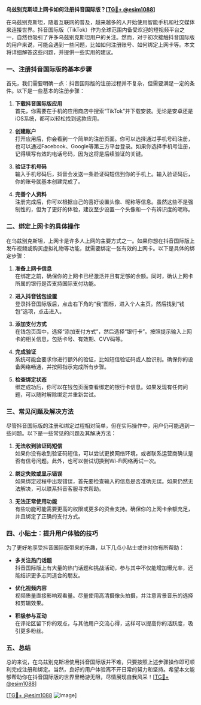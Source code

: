 **乌兹别克斯坦上网卡如何注册抖音国际版？[[TG💪+ @esim1088](https://t.me/s/esim1088)]**

在乌兹别克斯坦，随着互联网的普及，越来越多的人开始使用智能手机和社交媒体来连接世界。抖音国际版（TikTok）作为全球范围内备受欢迎的短视频平台之一，自然也吸引了许多乌兹别克斯坦用户的关注。然而，对于初次接触抖音国际版的用户来说，可能会遇到一些问题，比如如何注册账号、如何绑定上网卡等。本文将详细解答这些问题，并提供一些实用的建议。

### 一、注册抖音国际版的基本步骤

首先，我们需要明确一点：抖音国际版的注册过程并不复杂，但需要满足一定的条件。以下是一些基本的注册步骤：

1. **下载抖音国际版应用**  
   首先，你需要在手机的应用商店中搜索“TikTok”并下载安装。无论是安卓还是iOS系统，都可以轻松找到这款应用。

2. **创建账户**  
   打开应用后，你会看到一个简单的注册页面。你可以选择通过手机号码注册，也可以通过Facebook、Google等第三方平台登录。如果你选择手机号注册，记得填写有效的电话号码，因为这将是后续验证的关键。

3. **验证手机号码**  
   输入手机号码后，抖音会发送一条验证码短信到你的手机上。输入验证码后，你的账号就基本创建完成了。

4. **完善个人资料**  
   注册完成后，你可以根据自己的喜好设置头像、昵称等信息。虽然这些不是强制性的，但为了更好的体验，建议至少设置一个头像和一个有辨识度的昵称。

### 二、绑定上网卡的具体操作

在乌兹别克斯坦，上网卡是许多人上网的主要方式之一。如果你想在抖音国际版上发布视频或购买虚拟礼物等功能，就需要绑定一张有效的上网卡。以下是具体的绑定步骤：

1. **准备上网卡信息**  
   在绑定之前，确保你的上网卡已经激活并且有足够的余额。同时，确认上网卡所属的银行是否支持国际支付功能。

2. **进入抖音钱包设置**  
   登录抖音国际版后，点击右下角的“我”图标，进入个人主页。然后找到“钱包”选项，点击进入。

3. **添加支付方式**  
   在钱包页面中，选择“添加支付方式”，然后选择“银行卡”。按照提示输入上网卡的相关信息，包括卡号、有效期、CVV码等。

4. **完成验证**  
   系统可能会要求你进行额外的验证，比如短信验证码或人脸识别。确保你的设备网络畅通，并按照指示完成所有步骤。

5. **检查绑定状态**  
   绑定成功后，你可以在钱包页面查看绑定的银行卡信息。如果发现有任何问题，可以随时解除绑定并重新尝试。

### 三、常见问题及解决方法

尽管抖音国际版的注册和绑定过程相对简单，但在实际操作中，用户仍可能遇到一些问题。以下是一些常见的问题及其解决方法：

1. **无法收到验证码短信**  
   如果你没有收到验证码短信，可以尝试更换网络环境，或者联系运营商确认是否有信号问题。此外，也可以尝试切换到Wi-Fi网络再试一次。

2. **绑定失败或显示错误**  
   如果绑定过程中出现错误，首先要检查输入的信息是否准确无误。如果仍然无法解决，可以联系抖音客服寻求帮助。

3. **无法正常使用功能**  
   有些功能可能需要更高的权限或更多的资金支持。确保你的上网卡余额充足，并且绑定了正确的支付方式。

### 四、小贴士：提升用户体验的技巧

为了更好地享受抖音国际版带来的乐趣，以下几点小贴士或许对你有所帮助：

- **多关注热门话题**  
  抖音国际版上有大量的热门话题和挑战活动，参与其中不仅能增加曝光率，还能结识更多志同道合的朋友。

- **优化视频内容**  
  视频质量直接影响观看量。尽量使用高清摄像头拍摄，并注意背景音乐的选择和剪辑效果。

- **积极参与互动**  
  在评论区留下你的观点，与其他用户交流心得，这样可以提高你的活跃度，吸引更多粉丝。

### 五、总结

总的来说，在乌兹别克斯坦使用抖音国际版并不难，只要按照上述步骤操作即可顺利完成注册和绑定。当然，良好的用户体验离不开日常的努力和坚持。希望本文能够帮助你在抖音国际版的世界里畅游无阻，尽情展现自我风采！[[TG💪+ @esim1088](https://t.me/s/esim1088)]

[[TG💪+ @esim1088](https://t.me/s/esim1088) ![Image](https://i.postimg.cc/4NQfJmqS/Snipaste-2025-05-13-00-14-12.png)]